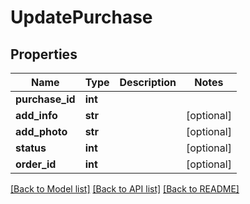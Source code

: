 # UpdatePurchase

## Properties
Name | Type | Description | Notes
------------ | ------------- | ------------- | -------------
**purchase_id** | **int** |  | 
**add_info** | **str** |  | [optional] 
**add_photo** | **str** |  | [optional] 
**status** | **int** |  | [optional] 
**order_id** | **int** |  | [optional] 

[[Back to Model list]](../README.md#documentation-for-models) [[Back to API list]](../README.md#documentation-for-api-endpoints) [[Back to README]](../README.md)

